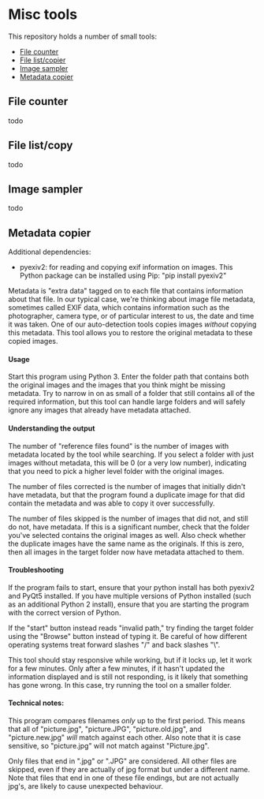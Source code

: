 # Misc tools

This repository holds a number of small tools:
* [File counter](#file-counter)
* [File list/copier](#file-listcopy)
* [Image sampler](#image-sampler)
* [Metadata copier](#metadata-copier)

## File counter

todo

## File list/copy

todo

## Image sampler

todo

## Metadata copier

Additional dependencies: 
* pyexiv2: for reading and copying exif information on images. This Python package can be installed using Pip: "pip install pyexiv2"

Metadata is "extra data" tagged on to each file that contains information about that file. In our typical case, we're thinking about image file metadata, sometimes called EXIF data, which contains information such as the photographer, camera type, or of particular interest to us, the date and time it was taken. One of our auto-detection tools copies images _without_ copying this metadata. This tool allows you to restore the original metadata to these copied images.

#### Usage

Start this program using Python 3. Enter the folder path that contains both the original images and the images that you think might be missing metadata. Try to narrow in on as small of a folder that still contains all of the required information, but this tool can handle large folders and will safely ignore any images that already have metadata attached.

#### Understanding the output

The number of "reference files found" is the number of images with metadata located by the tool while searching. If you select a folder with just images without metadata, this will be 0 (or a very low number), indicating that you need to pick a higher level folder with the original images.

The number of files corrected is the number of images that initially didn't have metadata, but that the program found a duplicate image for that did contain the metadata and was able to copy it over successfully.

The number of files skipped is the number of images that did not, and still do not, have metadata. If this is a significant number, check that the folder you've selected contains the original images as well. Also check whether the duplicate images have the same name as the originals. If this is zero, then all images in the target folder now have metadata attached to them.

#### Troubleshooting

If the program fails to start, ensure that your python install has both pyexiv2 and PyQt5 installed. If you have multiple versions of Python installed (such as an additional Python 2 install), ensure that you are starting the program with the correct version of Python.

If the "start" button instead reads "invalid path," try finding the target folder using the "Browse" button instead of typing it. Be careful of how different operating systems treat forward slashes "/" and back slashes "\\".

This tool should stay responsive while working, but if it locks up, let it work for a few minutes. Only after a few minutes, if it hasn't updated the information displayed and is still not responding, is it likely that something has gone wrong. In this case, try running the tool on a smaller folder.

#### Technical notes:

This program compares filenames _only_ up to the first period. This means that all of "picture.jpg", "picture.JPG", "picture.old.jpg", and "picture.new.jpg" _will_ match against each other. Also note that it is case sensitive, so "picture.jpg" will not match against "Picture.jpg".

Only files that end in ".jpg" or ".JPG" are considered. All other files are skipped, even if they are actually of jpg format but under a different name. Note that files that end in one of these file endings, but are not actually jpg's, are likely to cause unexpected behaviour.
